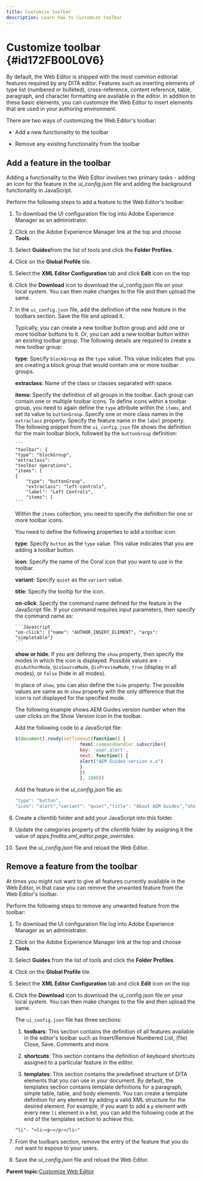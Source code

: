 ```yaml
---
title: Customize toolbar
description: Learn how to Customize toolbar
---
```


# Customize toolbar {#id172FB00L0V6}

By default, the Web Editor is shipped with the most common editorial features required by any DITA editor. Features such as inserting elements of type list \(numbered or bulleted\), cross-reference, content reference, table, paragraph, and character formatting are available in the editor. In addition to these basic elements, you can customize the Web Editor to insert elements that are used in your authoring environment.

There are two ways of customizing the Web Editor's toolbar:

-   Add a new functionality to the toolbar

-   Remove any existing functionality from the toolbar


## Add a feature in the toolbar 

Adding a functionality to the Web Editor involves two primary tasks - adding an icon for the feature in the *ui\_config.json* file and adding the background functionality in JavaScript.

Perform the following steps to add a feature to the Web Editor's toolbar:

1.  To download the UI configuration file log into Adobe Experience Manager as an administrator.

1.  Click on the Adobe Experience Manager link at the top and choose **Tools**.
1.  Select **Guides**from the list of tools and click the **Folder Profiles**.
1.  Click on the **Global Profile** tile.
1.  Select the **XML Editor Configuration** tab and click **Edit** icon on the top
1.  Click the **Download** icon to download the ui\_config.json file on your local system. You can then make changes to the file and then upload the same.
1.  In the `ui_config.json` file, add the definition of the new feature in the toolbars section. Save the file and upload it.

    Typically, you can create a new toolbar button group and add one or more toolbar buttons to it. Or, you can add a new toolbar button within an existing toolbar group. The following details are required to create a new toolbar group:

    **type**:   Specify `blockGroup` as the `type` value. This value indicates that you are creating a block group that would contain one or more toolbar groups.

    **extraclass**:   Name of the class or classes separated with space.

    **items**:   Specify the definition of all groups in the toolbar. Each group can contain one or multiple toolbar icons. To define icons within a toolbar group, you need to again define the `type` attribute within the `items`, and set its value to `buttonGroup`. Specify one or more class names in the `extraclass` property. Specify the feature name in the `label` property. The following snippet from the `ui_config.json` file shows the definition for the main toolbar block, followed by the `buttonGroup` definition:

        ```
        "toolbar": {    
        "type": "blockGroup",    
        "extraclass": 
        "toolbar operations",    
        "items": [      
        {        
            "type": "buttonGroup",        
            "extraclass": "left-controls",        
            "label": "Left Controls",        
            "items": [
        ```

    Within the `items` collection, you need to specify the definition for one or more toolbar icons.

    You need to define the following properties to add a toolbar icon:

    **type**:   Specify `button` as the `type` value. This value indicates that you are adding a toolbar button.

    **icon**:   Specify the name of the Coral icon that you want to use in the toolbar.

    **variant**:   Specify `quiet` as the `variant` value.

    **title**:   Specify the tooltip for the icon.

    **on-click**:   Specify the command name defined for the feature in the JavaScript file. If your command requires input parameters, then specify the command name as:

        ```Javascript
        "on-click": {"name": "AUTHOR_INSERT_ELEMENT", "args": "simpletable"}
        ```

    **show or hide**:   If you are defining the `show` property, then specify the modes in which the icon is displayed. Possible values are - `@isAuthorMode`, `@isSourceMode`, `@isPreviewMode`, `true` \(display in all modes\), or `false` \(hide in all modes\).

    In place of `show`, you can also define the `hide` property. The possible values are same as in `show` property with the only difference that the icon is not displayed for the specified mode.

    The following example shows AEM Guides version number when the user clicks on the Show Version icon in the toolbar.

    Add the following code to a JavaScript file:

    ```Javascript
    $(document).ready(setTimeout(function() {
                            fmxml.commandHandler.subscribe({
                            key: 'user.alert',
                            next: function() {
                            alert("AEM Guides version x.x")
                            }
                            })
                            }, 1000))
    ```

    Add the feature in the *ui\_config.json* file as:

    ```Javascript
    "type": "button",
    "icon": "alert","variant": "quiet","title": "About AEM Guides","show": "true","on-click": "user.alert"
    ```

1.  Create a *clientlib* folder and add your JavaScript into this folder.

1.  Update the categories property of the *clientlib* folder by assigning it the value of *apps.fmdita.xml\_editor.page\_overrides*.

1. Save the *ui\_config.json* file and reload the Web Editor.


## Remove a feature from the toolbar 

At times you might not want to give all features currently available in the Web Editor, in that case you can remove the unwanted feature from the Web Editor's toolbar.

Perform the following steps to remove any unwanted feature from the toolbar:

1.  To download the UI configuration file log into Adobe Experience Manager as an administrator.

1.  Click on the Adobe Experience Manager link at the top and choose **Tools**.
1.  Select **Guides** from the list of tools and click the **Folder Profiles**.
1.  Click on the **Global Profile** tile.
1.  Select the **XML Editor Configuration** tab and click **Edit** icon on the top
1.  Click the **Download** icon to download the ui\_config.json file on your local system. You can then make changes to the file and then upload the same.

    The `ui_config.json` file has three sections:

    1.  **toolbars**:   This section contains the definition of all features available in the editor's toolbar such as Insert/Remove Numbered List, \(file\) Close, Save, Comments and more.

    1. **shortcuts**:   This section contains the definition of keyboard shortcuts assigned to a particular feature in the editor.

    1. **templates**:   This section contains the predefined structure of DITA elements that you can use in your document. By default, the templates section contains template definitions for a paragraph, simple table, table, and body elements. You can create a template definition for any element by adding a valid XML structure for the desired element. For example, if you want to add a `p` element with every new `li` element in a list, you can add the following code at the end of the templates section to achieve this:

    ```css
    "li": "<li><p></p></li>"
    ```

1.  From the toolbars section, remove the entry of the feature that you do not want to expose to your users.

1.  Save the *ui\_config.json* file and reload the Web Editor.


**Parent topic:**[Customize Web Editor](conf-web-editor.md)

